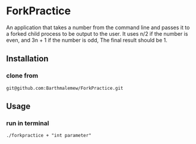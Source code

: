 # ForkPractice
An application that takes a number from the command line 
and passes it to a forked child process to be output to the user.
It uses n/2 if the number is even, and 3n + 1 if the number is odd, 
The final result should be 1.

## Installation
### clone from
```
git@github.com:Barthmalemew/ForkPractice.git
```

## Usage
### run in terminal
```
./forkpractice + "int parameter"
```
